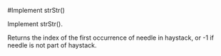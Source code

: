 #Implement strStr()  

Implement strStr().  

Returns the index of the first occurrence of needle in haystack, or -1 if needle is not part of haystack.  
